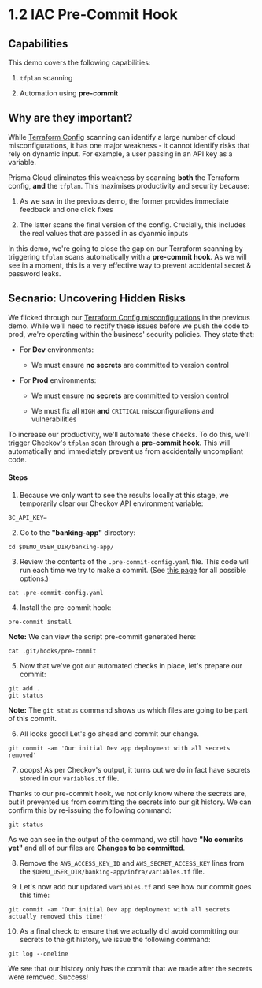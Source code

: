 # 1.2 IAC Pre-Commit Hook
## Capabilities

This demo covers the following capabilities:

1. `tfplan` scanning

2. Automation using **pre-commit**

## Why are they important?

While [Terraform Config](../1.1._IAC_IDE_Integration/) scanning can identify a large number of cloud misconfigurations, it has one major weakness - it cannot identify risks that rely on dynamic input. For example, a user passing in an API key as a variable.

Prisma Cloud eliminates this weakness by scanning **both** the Terraform config, **and** the `tfplan`. This maximises productivity and security because:

1. As we saw in the previous demo, the former provides immediate feedback and one click fixes

2. The latter scans the final version of the config. Crucially, this includes the real values that are passed in as dyanmic inputs

In this demo, we're going to close the gap on our Terraform scanning by triggering `tfplan` scans automatically with a **pre-commit hook**. As we will see in a moment, this is a very effective way to prevent accidental secret & password leaks.

## Secnario: Uncovering Hidden Risks

We flicked through our [Terraform Config misconfigurations](../1.1._IAC_IDE_Integration/) in the previous demo. While we'll need to rectify these issues before we push the code to prod, we're operating within the business' security policies. They state that:

* For **Dev** environments:

    * We must ensure **no secrets** are committed to version control

* For **Prod** environments:

  * We must ensure **no secrets** are committed to version control

  * We must fix all `HIGH` **and** `CRITICAL` misconfigurations and vulnerabilities

To increase our productivity, we'll automate these checks. To do this, we'll trigger Checkov's `tfplan` scan through a **pre-commit hook**. This will automatically and immediately prevent us from accidentally uncompliant code.

#### Steps

1. Because we only want to see the results locally at this stage, we temporarily clear our Checkov API environment variable:

```
BC_API_KEY=
```

2. Go to the **"banking-app"** directory:

```
cd $DEMO_USER_DIR/banking-app/
```

3. Review the contents of the `.pre-commit-config.yaml` file. This code will run each time we try to make a commit. (See [this page](https://www.checkov.io/2.Basics/CLI%20Command%20Reference.html) for all possible options.)

```
cat .pre-commit-config.yaml
```

4. Install the pre-commit hook:

```
pre-commit install
```

**Note:** We can view the script pre-commit generated here:

```
cat .git/hooks/pre-commit
```

5. Now that we've got our automated checks in place, let's prepare our commit:

```
git add .
git status
```

**Note:** The `git status` command shows us which files are going to be part of this commit.

6. All looks good! Let's go ahead and commit our change.

```
git commit -am 'Our initial Dev app deployment with all secrets removed'
```

7. ooops! As per Checkov's output, it turns out we do in fact have secrets stored in our `variables.tf` file.

Thanks to our pre-commit hook, we not only know where the secrets are, but it prevented us from committing the secrets into our git history. We can confirm this by re-issuing the following command:

```
git status
```

As we can see in the output of the command, we still have **"No commits yet"** and all of our files are **Changes to be committed**.


8. Remove the `AWS_ACCESS_KEY_ID` and `AWS_SECRET_ACCESS_KEY` lines from the `$DEMO_USER_DIR/banking-app/infra/variables.tf` file.

9. Let's now add our updated `variables.tf` and see how our commit goes this time:

```
git commit -am 'Our initial Dev app deployment with all secrets actually removed this time!'
```

10. As a final check to ensure that we actually did avoid committing our secrets to the git history, we issue the following command:

```
git log --oneline
```

We see that our history only has the commit that we made after the secrets were removed. Success!
